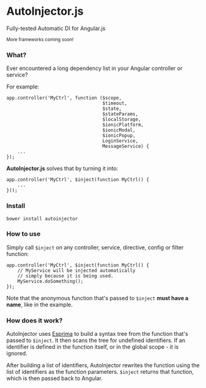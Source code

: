 AutoInjector.js
===

Fully-tested Automatic DI for Angular.js

<sub>More frameworks coming soon!</sub>

### What?

Ever encountered a long dependency list in your Angular controller or service? 

For example:

	app.controller('MyCtrl', function ($scope, 
									   $timeout, 
									   $state,
									   $stateParams,
									   $localStorage,
									   $ionicPlatform,
									   $ionicModal,
									   $ionicPopup,
									   LoginService,
									   MessageService) {
		...
	});

**AutoInjector.js** solves that by turning it into:

	app.controller('MyCtrl', $inject(function MyCtrl() {
		...
	}));
									   
### Install

`bower install autoinjector`


### How to use

Simply call `$inject` on any controller, service, directive, config or filter function:

	app.controller('MyCtrl', $inject(function MyCtrl() {
		// MyService will be injected automatically
		// simply because it is being used.
		MyService.doSomething();
	});

Note that the anonymous function that's passed to `$inject` **must have a name**, like in the example.

### How does it work?

AutoInjector uses [Esprima](http://esprima.org/) to build a syntax tree from the function that's passed to `$inject`. It then scans the tree for undefined identifiers. If an identifier is defined in the function itself, or in the global scope - it is ignored.  

After building a list of identifiers, AutoInjector rewrites the function using the list of identifiers as the function parameters. `$inject` returns that function, which is then passed back to Angular.

